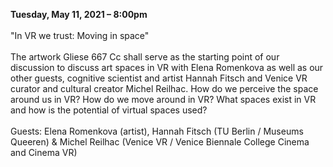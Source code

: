 **Tuesday, May 11, 2021 – 8:00pm**
<br><br>
"In VR we trust: Moving in space"
<br><br>
The artwork Gliese 667 Cc shall serve as the starting point of our discussion to discuss art spaces in VR with Elena Romenkova as well as our other guests, cognitive scientist and artist Hannah Fitsch and Venice VR curator and cultural creator Michel Reilhac. How do we perceive the space around us in VR? How do we move around in VR? What spaces exist in VR and how is the potential of virtual spaces used?
<br><br>
Guests: Elena Romenkova (artist), Hannah Fitsch (TU Berlin / Museums Queeren) & Michel Reilhac (Venice VR / Venice Biennale College Cinema and Cinema VR)